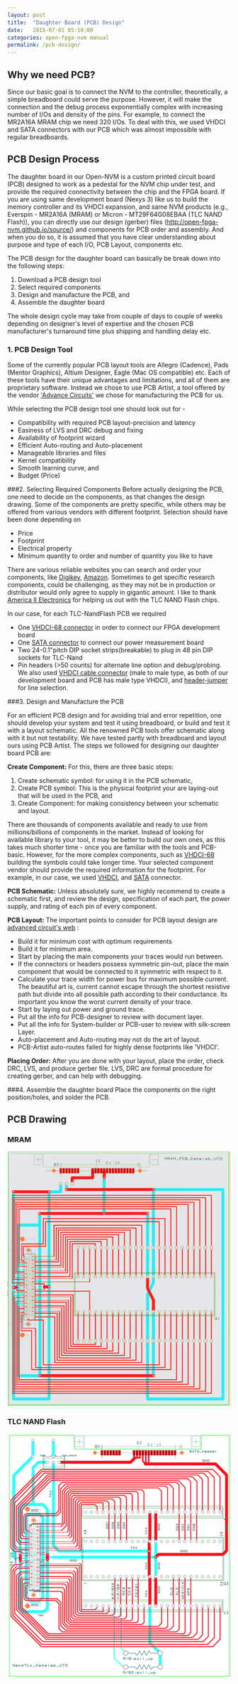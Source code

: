```yaml
---
layout: post
title:  "Daughter Board (PCB) Design"
date:   2015-07-01 05:10:00
categories: open-fpga-nvm manual
permalink: /pcb-design/
---
```



## Why we need PCB? 
Since our basic goal is to connect the NVM to the controller, theoretically, a simple breadboard could serve the purpose. However, it will make the connection and the debug process exponentially complex with increasing number of I/Os and density of the pins. For example, to connect the MR2A16A MRAM chip we need 320 I/Os. To deal with this, we used VHDCI and SATA connectors with our PCB which was almost impossible with regular breadboards.


## PCB Design Process
The daughter board in our Open-NVM is a custom printed circuit board (PCB) designed to work as a pedestal for the NVM chip under test, and provide the required connectivity between the chip and the FPGA board. 
If you are using same development board (Nexys 3) like us to build the memory controller and its VHDCI expansion, and same NVM products (e.g., Everspin - MR2A16A (MRAM) or Micron - MT29F64G08EBAA (TLC NAND Flash)), you can directly use our design (gerber) files (http://open-fpga-nvm.github.io/source/) and components for PCB order and assembly. And when you do so, it is assumed that you have clear understanding about purpose and type of each I/O, PCB Layout, components etc. 

The PCB design for the daughter board can basically be break down into the following steps: 

1. Download a PCB design tool
1. Select required components
1. Design and manufacture the PCB, and
1. Assemble the daughter board
	
The whole design cycle may take from couple of days to couple of weeks depending on designer's level of expertise and the chosen PCB manufacturer's turnaround time plus shipping and handling delay etc.   

### 1. PCB Design Tool
Some of the currently popular PCB layout tools are Allegro (Cadence), Pads (Mentor Graphics),  Altium Designer, Eagle (Mac OS compatible) etc. Each of these tools have their unique advantages and limitations, and all of them are proprietary software.  Instead we chose to use PCB Artist, a tool offered by the vendor ['Advance Circuits'](http://www.4pcb.com) we chose for manufacturing the PCB for us.

While selecting the PCB design tool one should look out for -  
  
 * Compatibility with required PCB layout-precision and latency 
 * Easiness of LVS and DRC debug and fixing
 * Availability of footprint wizard 
 * Efficient Auto-routing and Auto-placement  
 * Manageable libraries and files 
 * Kernel compatibility
 * Smooth learning curve,  and
 * Budget (Price)  


###2. Selecting Required Components
Before actually designing the PCB, one need to decide on the components, as that changes the design drawing. Some of the components are pretty specific, while others may be offered from various vendors with different footprint. Selection should have been done depending on 
 * Price
 * Footprint
 * Electrical property
 * Minimum quantity to order and number of quantity you like to have
 
There are various reliable websites you can search and order your components, like [Digikey](http://www.digikey.com/), [Amazon](http://www.amazon.com/). Sometimes to get specific research components, could be challenging, as they may not be in production or distributor would only agree to supply in gigantic amount. I like to thank [America II Electronics](http://www.americaii.com) for helping us out with the TLC NAND Flash chips.  

In our case, for each TLC-NandFlash PCB we required

 * One [VHDCI-68 connector](http://www.digikey.com/product-detail/en/0714300008/WM7303-ND/572157) in order to connect our FPGA development board
 * One [SATA connector](http://www.digikey.com/product-detail/en/0877030001/WM19111-ND/1499168) to connect our power measurement board
 * Two 24-0.1"pitch DIP socket strips(breakable) to plug in 48 pin DIP sockets for TLC-Nand
 * Pin headers (>50 counts) for alternate line option and debug/probing.   
We also used [VHDCI cable connector](https://www.digilentinc.com/Products/Catalog.cfm?NavPath=2,393&Cat=3#VHDCI-M2M-CABLE) (male to male type, as both of our development board and PCB has male type VHDCI), and [header-jumper](http://www.amazon.com/2-54mm-Standard-Circuit-Shunts-Jumper/dp/B00HR8DGZO) for line selection.
  

###3. Design and Manufacture the PCB

For an efficient PCB design and for avoiding trial and error repetition, one should develop your system and test it using breadboard, or build and test it with a layout schematic. All the renowned PCB tools offer schematic along with it but not testability. We have tested partly with breadboard and layout ours using PCB Artist. The steps we followed for designing our daughter board PCB are:

  
**Create Component:**
For this, there are three basic steps: 
  1.  Create schematic symbol: for using it in the PCB schematic, 
  1.  Create PCB symbol: This is the physical footprint your are laying-out that will be used in the PCB, and 
  1.  Create Component: for making consistency between your schematic and layout.                                

  There are thousands of components available and ready to use from millions/billions of components in the market. Instead of looking for available library to your tool, it may be better to build our own ones, as this takes much shorter time - once you are familiar with the tools and PCB-basic. However, for the more complex components, such as [VHDCI-68](http://www.molex.com/pdm_docs/sd/714300008_sd.pdf) building the symbols could take longer time. Your selected component vendor should provide the required information for the footprint. For example, in our case, we used [VHDCI](http://www.molex.com/pdm_docs/sd/714300008_sd.pdf), and [SATA](http://www.molex.com/pdm_docs/sd/877030001_sd.pdf) connector.


**PCB Schematic:** 
Unless absolutely sure, we highly recommend to create a schematic first, and review the design, specification of each part, the power supply, and rating of each pin of every component. 
 
**PCB Layout:** 
The important points to consider for PCB layout design are [advanced circuit's web](http://www.4pcb.com/pcb-software-tips-tools.html) : 

* Build it for minimum cost with optimum requirements
* Build it for minimum area.
* Start by placing the main components your traces would run between.
* If the connectors or headers possess symmetric pin-out, place the main component that would be connected to it symmetric with respect to it.
* Calculate your trace width for power bus for maximum possible current. The beautiful art is, current cannot escape through the shortest resistive path but divide into all possible path according to their conductance. Its important you know the worst current density of your trace. 
* Start by laying out power and ground trace.
* Put all the info for PCB-designer to review with document layer.
* Put all the info for System-builder or PCB-user to review with silk-screen Layer.
* Auto-placement and Auto-routing may not do the art of layout. 
* PCB-Artist auto-routes failed for highly dense footprints like 'VHDCI'.   
  
**Placing Order:** 
After you are done with your layout, place the order, check DRC, LVS, and produce gerber file.  LVS, DRC are formal procedure for creating gerber, and can help with debugging. 


###4. Assemble the daughter board
Place the components on the right position/holes, and solder the PCB.


## PCB Drawing

### MRAM 
![](/resource/image/pcb_mram.png)

### TLC NAND Flash 
![](/resource/image/pcb_tlcNand.png)